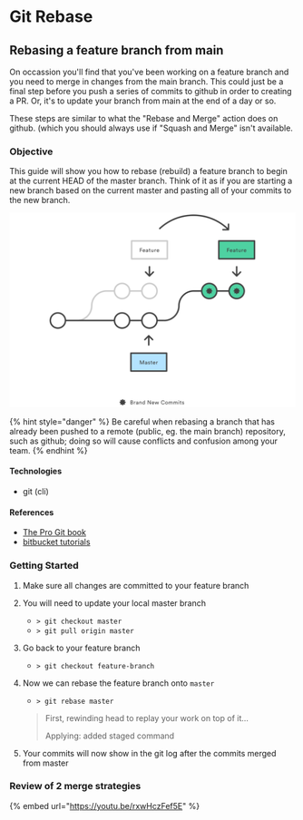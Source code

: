 # Git Rebase

## Rebasing a feature branch from main

On occassion you'll find that you've been working on a feature branch and you need to merge in changes from the main branch. This could just be a final step before you push a series of commits to github in order to creating a PR. Or, it's to update your branch from main at the end of a day or so.

These steps are similar to what the "Rebase and Merge" action does on github. \(which you should always use if "Squash and Merge" isn't available.

### Objective

This guide will show you how to rebase \(rebuild\) a feature branch to begin at the current HEAD of the master branch. Think of it as if you are starting a new branch based on the current master and pasting all of your commits to the new branch.

![](../.gitbook/assets/git-rebase.svg)

{% hint style="danger" %}
Be careful when rebasing a branch that has already been pushed to a remote \(public, eg. the main branch\) repository, such as github; doing so will cause conflicts and confusion among your team. 
{% endhint %}

#### Technologies

* git \(cli\)

#### References

* [The Pro Git book](https://git-scm.com/book/en/v2/Git-Branching-Rebasing)
* [bitbucket tutorials](https://www.atlassian.com/git/tutorials/rewriting-history/git-rebase)

### Getting Started

1. Make sure all changes are committed to your feature branch
2. You will need to update your local master branch
   * `> git checkout master`
   * `> git pull origin master`
3. Go back to your feature branch
   * `> git checkout feature-branch`
4. Now we can rebase the feature branch onto `master`

   * `> git rebase master` 

   > First, rewinding head to replay your work on top of it... 
   >
   > Applying: added staged command

5. Your commits will now show in the git log after the commits merged from master

### Review of 2 merge strategies

{% embed url="https://youtu.be/rxwHczFef5E" %}

